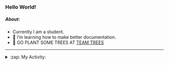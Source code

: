 ### Hello World!

##### About:
- Currently I am a student.
- 🌱 I’m learning how to make better documentation.
- 🌱 GO PLANT SOME TREES AT [TEAM TREES](https://teamtrees.org/)

---
<details>
  <summary>:zap: My Activity:</summary>
  
<!--START_SECTION:waka-->
![Code Time](http://img.shields.io/badge/Code%20Time-1%2C152%20hrs%2045%20mins-blue)

**I'm a Night 🦉** 

```text
🌞 Morning                1680 commits        ██░░░░░░░░░░░░░░░░░░░░░░░   09.76 % 
🌆 Daytime                5920 commits        █████████░░░░░░░░░░░░░░░░   34.39 % 
🌃 Evening                4947 commits        ███████░░░░░░░░░░░░░░░░░░   28.73 % 
🌙 Night                  4669 commits        ███████░░░░░░░░░░░░░░░░░░   27.12 % 
```
📅 **I'm Most Productive on Wednesday** 

```text
Monday                   2507 commits        ████░░░░░░░░░░░░░░░░░░░░░   14.56 % 
Tuesday                  2325 commits        ███░░░░░░░░░░░░░░░░░░░░░░   13.50 % 
Wednesday                3954 commits        ██████░░░░░░░░░░░░░░░░░░░   22.97 % 
Thursday                 2217 commits        ███░░░░░░░░░░░░░░░░░░░░░░   12.88 % 
Friday                   1720 commits        ██░░░░░░░░░░░░░░░░░░░░░░░   09.99 % 
Saturday                 1521 commits        ██░░░░░░░░░░░░░░░░░░░░░░░   08.83 % 
Sunday                   2972 commits        ████░░░░░░░░░░░░░░░░░░░░░   17.26 % 
```


📊 **This Week I Spent My Time On** 

```text
🔥 Editors: 
VS Code                  1 min               █████████████████████████   100.00 % 

🐱‍💻 Projects: 
giveth-dapps-v2          1 min               █████████████████████████   100.00 % 
```


 Last Updated on 24/07/2023 17:10:22 UTC
<!--END_SECTION:waka-->
</details>
